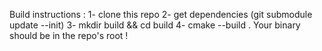 Build instructions :
1- clone this repo
2- get dependencies (git submodule update --init)
3- mkdir build && cd build
4- cmake --build .
Your binary should be in the repo's root !